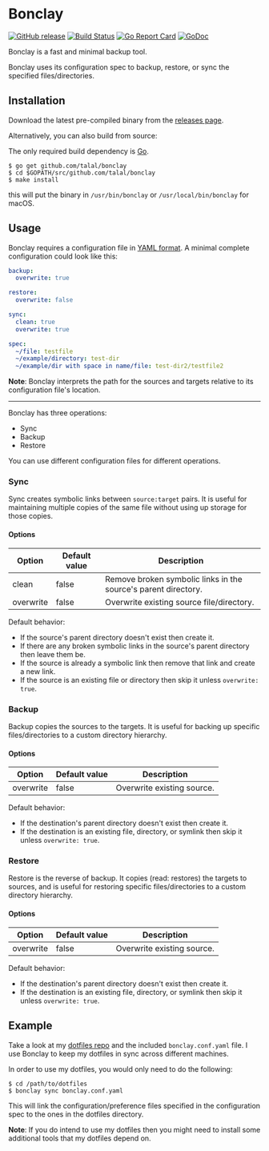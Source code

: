 # Bonclay

[![GitHub release](https://img.shields.io/github/release/talal/bonclay.svg)](https://github.com/talal/bonclay/releases/latest)
[![Build Status](https://travis-ci.org/talal/bonclay.svg?branch=master)](https://travis-ci.org/talal/bonclay)
[![Go Report Card](https://goreportcard.com/badge/github.com/talal/bonclay)](https://goreportcard.com/report/github.com/talal/bonclay)
[![GoDoc](https://godoc.org/github.com/talal/bonclay?status.svg)](https://godoc.org/github.com/talal/bonclay)

Bonclay is a fast and minimal backup tool.

Bonclay uses its configuration spec to backup, restore, or sync the specified files/directories.

## Installation

Download the latest pre-compiled binary from the [releases page](https://github.com/talal/bonclay/releases/latest).

Alternatively, you can also build from source:

The only required build dependency is [Go](https://golang.org/).

```
$ go get github.com/talal/bonclay
$ cd $GOPATH/src/github.com/talal/bonclay
$ make install
```

this will put the binary in `/usr/bin/bonclay` or `/usr/local/bin/bonclay` for macOS.

## Usage

Bonclay requires a configuration file in [YAML format](http://yaml.org). A minimal complete configuration could look like this:

```yaml
backup:
  overwrite: true

restore:
  overwrite: false

sync:
  clean: true
  overwrite: true

spec:
  ~/file: testfile
  ~/example/directory: test-dir
  ~/example/dir with space in name/file: test-dir2/testfile2
```

**Note**: Bonclay interprets the path for the sources and targets relative to its configuration file's location.

---

Bonclay has three operations:
- Sync
- Backup
- Restore

You can use different configuration files for different operations.

### Sync

Sync creates symbolic links between `source:target` pairs. It is useful for maintaining multiple copies of the same file without using up storage for those copies.

#### Options

| Option | Default value | Description |
| --- | --- | --- |
| clean | false | Remove broken symbolic links in the source's parent directory. |
| overwrite | false | Overwrite existing source file/directory. |

Default behavior:
- If the source's parent directory doesn't exist then create it.
- If there are any broken symbolic links in the source's parent directory then leave them be.
- If the source is already a symbolic link then remove that link and create a new link.
- If the source is an existing file or directory then skip it unless `overwrite: true`.

### Backup

Backup copies the sources to the targets. It is useful for backing up specific files/directories to a custom directory hierarchy.

#### Options

| Option | Default value | Description |
| --- | --- | --- |
| overwrite | false | Overwrite existing source. |

Default behavior:
- If the destination's parent directory doesn't exist then create it.
- If the destination is an existing file, directory, or symlink then skip it unless `overwrite: true`.

### Restore

Restore is the reverse of backup. It copies (read: restores) the targets to sources, and is useful for restoring specific files/directories to a custom directory hierarchy.

#### Options

| Option | Default value | Description |
| --- | --- | --- |
| overwrite | false | Overwrite existing source. |

Default behavior:
- If the destination's parent directory doesn't exist then create it.
- If the destination is an existing file, directory, or symlink then skip it unless `overwrite: true`.

## Example

Take a look at my [dotfiles repo](https://github.com/talal/dotfiles) and the included `bonclay.conf.yaml` file. I use Bonclay to keep my dotfiles in sync across different machines.

In order to use my dotfiles, you would only need to do the following:

```
$ cd /path/to/dotfiles
$ bonclay sync bonclay.conf.yaml
```

This will link the configuration/preference files specified in the configuration spec to the ones in the dotfiles directory.

**Note**: If you do intend to use my dotfiles then you might need to install some additional tools that my dotfiles depend on.
